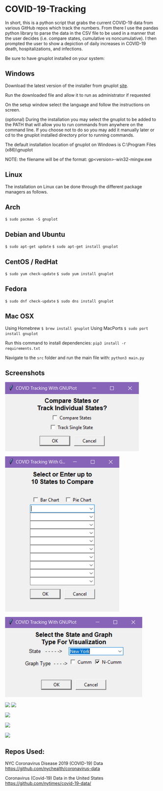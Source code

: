 # COVID-19-Tracking

In short, this is a python script that grabs the current COVID-19 data from various GitHub repos which track the numbers. From there I use the pandas python library to parse the data in the CSV file to be used in a manner that the user decides (i.e. compare states, cumulative vs noncumulative). I then prompted the user to show a depiction of daily increases in COVID-19 death, hospitalizations, and infections.

Be sure to have gnuplot installed on your system:

## Windows
Download the latest version of the installer from gnuplot [site](https://sourceforge.net/projects/gnuplot/files/gnuplot/).

Run the downloaded file and allow it to run as administrator if requested

On the setup window select the language and follow the instructions on screen.

(optional) During the installation you may select the gnuplot to be added to the PATH that will allow you to run commands from anywhere on the command line. If you choose not to do so you may add it manually later or cd to the gnuplot installed directory prior to running commands.

The default installation location of gnuplot on Windows is C:\Program Files (x86)\gnuplot

NOTE: the filename will be of the format: gp\<version\>-win32-mingw.exe

## Linux
The installation on Linux can be done through the different package managers as follows.

## Arch
`$ sudo pacman -S gnuplot`

## Debian and Ubuntu
`$ sudo apt-get update`
`$ sudo apt-get install gnuplot`

## CentOS / RedHat
`$ sudo yum check-update`
`$ sudo yum install gnuplot`

## Fedora
`$ sudo dnf check-update`
`$ sudo dns install gnuplot`

## Mac OSX
Using Homebrew
`$ brew install gnuplot`
Using MacPorts
`$ sudo port install gnuplot`


Run this command to install dependencies:
`pip3 install -r requirements.txt`

Navigate to the `src` folder and run the main file with:
`python3 main.py`

## Screenshots

![](main_dialog.png)

![](compare_dialog.png)

![](input_dialog.png)

![](graph_noncumm_scatter_example.gif) ![](graph_cumm_scatter_example.gif)

![](graph_noncumm_histogram_example.gif)

![](graph_compare_bar_example.gif)

![](graph_compare_pie_example.gif)

## Repos Used:

NYC Coronavirus Disease 2019 (COVID-19) Data
https://github.com/nychealth/coronavirus-data

Coronavirus (Covid-19) Data in the United States
https://github.com/nytimes/covid-19-data/

